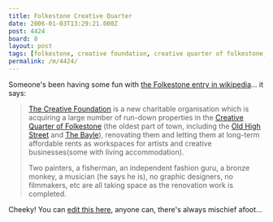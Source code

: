 ```yaml
---
title: Folkestone Creative Quarter
date: 2006-01-03T13:29:21.000Z
post: 4424
board: 8
layout: post
tags: [folkestone, creative foundation, creative quarter of folkestone, old high street, bayle]
permalink: /m/4424/
---
```

Someone's been having some fun with <a href="http://en.wikipedia.org/wiki/Folkestone">the Folkestone entry in wikipedia</a>... it says:

<blockquote><a href="/wiki/creative+foundation">The Creative Foundation</a> is a new charitable organisation which is acquiring a large number of run-down properties in the <a href="/wiki/creative+quarter+of+folkestone">Creative Quarter of Folkestone</a> (the oldest part of town, including the <a href="/wiki/old+high+street">Old High Street</a> and <a href="/wiki/bayle">The Bayle</a>), renovating them and letting them at long-term affordable rents as workspaces for artists and creative businesses(some with living accommodation).

Two painters, a fisherman, an independent fashion guru, a bronze monkey, a musician (he says he is), no graphic designers, no filmmakers, etc are all taking space as the renovation work is completed.</blockquote>

Cheeky! You can <a href="http://en.wikipedia.org/wiki/Folkestone">edit this here</a>, anyone can, there's always mischief afoot...
